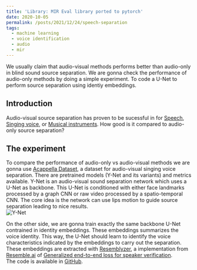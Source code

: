 ```yaml
---
title: 'Library: MIR Eval library ported to pytorch'
date: 2020-10-05
permalink: /posts/2021/12/24/speech-separation
tags:
  - machine learning
  - voice identification
  - audio
  - mir  
---
```

We usually claim that audio-visual methods performs better than audio-only in blind sound source separation. We are gonna check the performance of audio-only methods
by doing a simple experiment. To code a U-Net to perform source separation using identiy embeddings. 

## Introduction  
Audio-visual source separation has proven to be sucessful in for [Speech](https://vision.cs.utexas.edu/projects/VisualVoice/), [Singing voice](https://ipcv.github.io/Acappella/),
or [Musical instruments](https://arxiv.org/pdf/1904.05979.pdf). How good is it compared to audio-only source separation?  

## The experiment  
To compare the performance of audio-only vs audio-visual methods we are gonna use [Acappella Dataset](https://ipcv.github.io/Acappella/), a dataset for audio-visual singing
voice separation. There are pretrained models (Y-Net and its variants) and metrics available. Y-Net is an audio-visual sound separation network which uses a U-Net as backbone.
This U-Net is conditioned with either face landmarks processed by a graph CNN or raw video processed by a spatio-temporal CNN. The core idea is the network can use
lips motion to guide source separation leading to nice results.  
![Y-Net](https://ipcv.github.io/Acappella/img/model.png)

On the other side, we are gonna train exactly the same backbone U-Net contrained in identity embeddings. These embeddings summarizes the voice identity. This way,
the U-Net should learn to identify the voice characteristics indicated by the embeddings to carry out the separation.  
These embeddings are extracted with [Resemblyzer](https://github.com/resemble-ai/Resemblyzer), a implementation from [Resemble.ai](https://www.resemble.ai/) of [Generalized end-to-end loss for speaker verification](https://arxiv.org/pdf/1710.10467.pdf).  
The code is available in [GitHub](https://github.com/JuanFMontesinos/AudioIdentitySpeechSeparation).  

